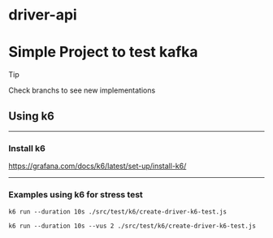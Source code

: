 # driver-api

# Simple Project to test kafka

>[!TIP]
>Check branchs to see new implementations

## Using k6
<hr/>

### Install k6
https://grafana.com/docs/k6/latest/set-up/install-k6/
<hr/>

### Examples using k6 for stress test

```k6 run --duration 10s ./src/test/k6/create-driver-k6-test.js```

```k6 run --duration 10s --vus 2 ./src/test/k6/create-driver-k6-test.js```
